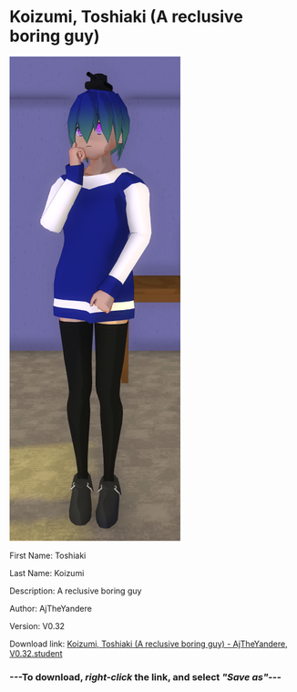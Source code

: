 # Koizumi, Toshiaki (A reclusive boring guy)

<img src = "https://raw.githubusercontent.com/Arbiter1223/Daigaku-Gurashi-Custom-Students/master/Students/Files/Koizumi%2C%20Toshiaki%20(A%20reclusive%20boring%20guy).png">

First Name: Toshiaki

Last Name: Koizumi

Description: A reclusive boring guy

Author: AjTheYandere

Version: V0.32

Download link: <a href="https://raw.githubusercontent.com/Arbiter1223/Daigaku-Gurashi-Custom-Students/master/Students/Files/Koizumi%2C%20Toshiaki%20(A%20reclusive%20boring%20guy)%20-%20AjTheYandere%2C%20V0.32.student">Koizumi, Toshiaki (A reclusive boring guy) - AjTheYandere, V0.32.student</a>

### ---**To download, _right-click_ the link, and select _"Save as"_**---
